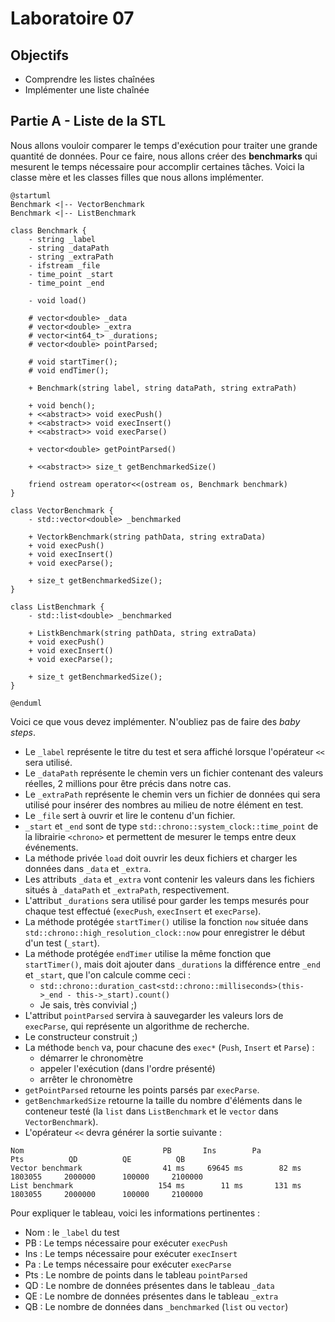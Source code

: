 # Laboratoire 07

## Objectifs

* Comprendre les listes chaînées
* Implémenter une liste chaînée

## Partie A - Liste de la STL

Nous allons vouloir comparer le temps d'exécution pour traiter une grande quantité de données. Pour ce faire, nous allons créer des **benchmarks** qui mesurent le temps nécessaire pour accomplir certaines tâches. Voici la classe mère et les classes filles que nous allons implémenter.

```plantuml
@startuml
Benchmark <|-- VectorBenchmark
Benchmark <|-- ListBenchmark

class Benchmark {
    - string _label
    - string _dataPath
    - string _extraPath
    - ifstream _file
    - time_point _start
    - time_point _end

    - void load()

    # vector<double> _data
    # vector<double> _extra
    # vector<int64_t> _durations;
    # vector<double> pointParsed;

    # void startTimer();
    # void endTimer();

    + Benchmark(string label, string dataPath, string extraPath)

    + void bench();
    + <<abstract>> void execPush()
    + <<abstract>> void execInsert()
    + <<abstract>> void execParse()

    + vector<double> getPointParsed()

    + <<abstract>> size_t getBenchmarkedSize()

    friend ostream operator<<(ostream os, Benchmark benchmark)
}

class VectorBenchmark {
    - std::vector<double> _benchmarked

    + VectorkBenchmark(string pathData, string extraData)
    + void execPush()
    + void execInsert()
    + void execParse();

    + size_t getBenchmarkedSize();
}

class ListBenchmark {
    - std::list<double> _benchmarked

    + ListkBenchmark(string pathData, string extraData)
    + void execPush()
    + void execInsert()
    + void execParse();

    + size_t getBenchmarkedSize();
}

@enduml
```

Voici ce que vous devez implémenter. N'oubliez pas de faire des *baby steps*.

* Le `_label` représente le titre du test et sera affiché lorsque l'opérateur `<<` sera utilisé.
* Le `_dataPath` représente le chemin vers un fichier contenant des valeurs réelles, 2 millions pour être précis dans notre cas.
* Le `_extraPath` représente le chemin vers un fichier de données qui sera utilisé pour insérer des nombres au milieu de notre élément en test.
* Le `_file` sert à ouvrir et lire le contenu d'un fichier.
* `_start` et `_end` sont de type `std::chrono::system_clock::time_point` de la librairie `<chrono>` et permettent de mesurer le temps entre deux événements.
* La méthode privée `load` doit ouvrir les deux fichiers et charger les données dans `_data` et `_extra`.
* Les attributs `_data` et `_extra` vont contenir les valeurs dans les fichiers situés à `_dataPath` et `_extraPath`, respectivement.
* L'attribut `_durations` sera utilisé pour garder les temps mesurés pour chaque test effectué (`execPush`, `execInsert` et `execParse`).
* La méthode protégée `startTimer()` utilise la fonction `now` située dans `std::chrono::high_resolution_clock::now` pour enregistrer le début d'un test (`_start`).
* La méthode protégée `endTimer` utilise la même fonction que `startTimer()`, mais doit ajouter dans `_durations` la différence entre `_end` et `_start`, que l'on calcule comme ceci :
  * `std::chrono::duration_cast<std::chrono::milliseconds>(this->_end - this->_start).count()`
  * Je sais, très convivial ;)
* L'attribut `pointParsed` servira à sauvegarder les valeurs lors de `execParse`, qui représente un algorithme de recherche.
* Le constructeur construit ;)
* La méthode `bench` va, pour chacune des `exec*` (`Push`, `Insert` et `Parse`) :
  * démarrer le chronomètre
  * appeler l'exécution (dans l'ordre présenté)
  * arrêter le chronomètre
* `getPointParsed` retourne les points parsés par `execParse`.
* `getBenchmarkedSize` retourne la taille du nombre d'éléments dans le conteneur testé (la `list` dans `ListBenchmark` et le `vector` dans `VectorBenchmark`).
* L'opérateur `<<` devra générer la sortie suivante :
```
Nom                               PB       Ins        Pa                 Pts          QD          QE          QB
Vector benchmark                  41 ms     69645 ms        82 ms             1803055     2000000      100000     2100000
List benchmark                   154 ms        11 ms       131 ms             1803055     2000000      100000     2100000
```

Pour expliquer le tableau, voici les informations pertinentes :
* Nom : le `_label` du test
* PB : Le temps nécessaire pour exécuter `execPush`
* Ins : Le temps nécessaire pour exécuter `execInsert`
* Pa : Le temps nécessaire pour exécuter `execParse`
* Pts : Le nombre de points dans le tableau `pointParsed`
* QD : Le nombre de données présentes dans le tableau `_data`
* QE : Le nombre de données présentes dans le tableau `_extra`
* QB : Le nombre de données dans `_benchmarked` (`list` ou `vector`)